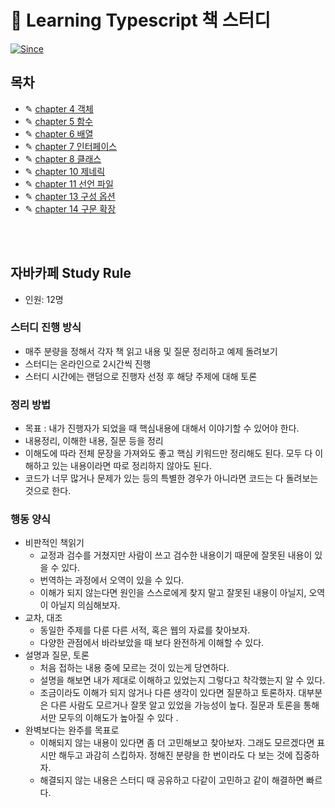 # 📖 Learning Typescript 책 스터디

[![Since](https://img.shields.io/badge/since-2023.09.18-6A5ACD.svg?&edge_flat=false)](https://github.com/yeonju0110/typescript-study)

## 목차

- ✎ [chapter 4 객체](/learning-typescript/objects)
- ✎ [chapter 5 함수](/learning-typescript/functions)
- ✎ [chapter 6 배열](/learning-typescript/arrays)
- ✎ [chapter 7 인터페이스](/learning-typescript/interface)
- ✎ [chapter 8 클래스](/learning-typescript/class)
- ✎ [chapter 10 제네릭](/learning-typescript/generics)
- ✎ [chapter 11 선언 파일](/learning-typescript/declaration-files/)
- ✎ [chapter 13 구성 옵션](/learning-typescript/configuration-options/)
- ✎ [chapter 14 구문 확장](/learning-typescript/syntax-extensions/)

<br />
<br />

## 자바카페 Study Rule

- 인원: 12명

### 스터디 진행 방식

- 매주 분량을 정해서 각자 책 읽고 내용 및 질문 정리하고 예제 돌려보기
- 스터디는 온라인으로 2시간씩 진행
- 스터디 시간에는 랜덤으로 진행자 선정 후 해당 주제에 대해 토론

### 정리 방법

- 목표 : 내가 진행자가 되었을 때 핵심내용에 대해서 이야기할 수 있어야 한다.
- 내용정리, 이해한 내용, 질문 등을 정리
- 이해도에 따라 전체 문장을 가져와도 좋고 핵심 키워드만 정리해도 된다. 모두 다 이해하고 있는 내용이라면 따로 정리하지 않아도 된다.
- 코드가 너무 많거나 문제가 있는 등의 특별한 경우가 아니라면 코드는 다 돌려보는 것으로 한다.

### 행동 양식

- 비판적인 책읽기
  - 교정과 검수를 거쳤지만 사람이 쓰고 검수한 내용이기 때문에 잘못된 내용이 있을 수 있다.
  - 번역하는 과정에서 오역이 있을 수 있다.
  - 이해가 되지 않는다면 원인을 스스로에게 찾지 말고 잘못된 내용이 아닐지, 오역이 아닐지 의심해보자.
- 교차, 대조
  - 동일한 주제를 다룬 다른 서적, 혹은 웹의 자료를 찾아보자.
  - 다양한 관점에서 바라보았을 때 보다 완전하게 이해할 수 있다.
- 설명과 질문, 토론
  - 처음 접하는 내용 중에 모르는 것이 있는게 당연하다.
  - 설명을 해보면 내가 제대로 이해하고 있었는지 그렇다고 착각했는지 알 수 있다.
  - 조금이라도 이해가 되지 않거나 다른 생각이 있다면 질문하고 토론하자. 대부분은 다른 사람도 모르거나 잘못 알고 있었을 가능성이 높다. 질문과 토론을 통해서만 모두의 이해도가 높아질 수 있다 .
- 완벽보다는 완주를 목표로
  - 이해되지 않는 내용이 있다면 좀 더 고민해보고 찾아보자. 그래도 모르겠다면 표시만 해두고 과감히 스킵하자. 정해진 분량을 한 번이라도 다 보는 것에 집중하자.
  - 해결되지 않는 내용은 스터디 때 공유하고 다같이 고민하고 같이 해결하면 빠르다.
